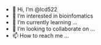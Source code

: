 - 👋 Hi, I’m @lcd522
- 👀 I’m interested in bioinfomatics
- 🌱 I’m currently learning ...
- 💞️ I’m looking to collaborate on ...
- 📫 How to reach me ...

<!---
lcd522/lcd522 is a ✨ special ✨ repository because its `README.md` (this file) appears on your GitHub profile.
You can click the Preview link to take a look at your changes.
--->
